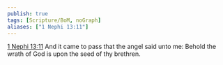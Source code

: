 ```yaml
---
publish: true
tags: [Scripture/BoM, noGraph]
aliases: ["1 Nephi 13:11"]
---
```

[1 Nephi 13:11](https://churchofjesuschrist.org/study/scriptures/bofm/1-ne/13?lang=eng&id=p11#p11) And it came to pass that the angel said unto me: Behold the wrath of God is upon the seed of thy brethren.

